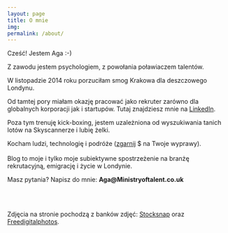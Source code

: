 ```yaml
---
layout: page
title: O mnie
img: 
permalink: /about/
---
```


<div class="mt50"></div>

Cześć! Jestem Aga :-)

<p>Z zawodu jestem psychologiem, z powołania poławiaczem talentów.
<p>W listopadzie 2014 roku porzuciłam smog Krakowa dla deszczowego Londynu.
<p>Od tamtej pory miałam okazję pracować jako rekruter zarówno dla globalnych korporacji jak i startupów.
Tutaj znajdziesz mnie na <a href="http://www.linkedin.com/in/adeszczka" target="_blank">LinkedIn</a>.</p>
<p>Poza tym trenuję kick-boxing, jestem uzależniona od wyszukiwania tanich lotów na Skyscannerze i lubię żelki.</p>
<p>Kocham ludzi, technologię i podróże (<a href="http://www.airbnb.pl/c/ade2?s=8/" target="_blank">zgarnij</a> $ na Twoje wyprawy).
<br>
<br>
Blog to moje i tylko moje subiektywne spostrzeżenie na branżę rekrutacyjną, emigrację i życie w Londynie.

<p>Masz pytania? Napisz do mnie: <b>Aga@Ministryoftalent.co.uk</b></p>

<br>
<br>

    
<p>Zdjęcia na stronie pochodzą z banków zdjęć: <a href="https://stocksnap.io" target="_blank"> Stocksnap</a> oraz <a href="http://www.freedigitalphotos.net/" target="_blank"> Freedigitalphotos</a>.</p>










